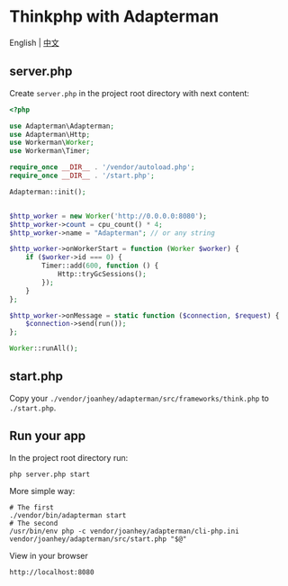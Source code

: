 # Thinkphp with Adapterman

English | [中文](./thinkphp-cn.md)

## server.php

Create `server.php` in the project root directory with next content:
```php
<?php

use Adapterman\Adapterman;
use Adapterman\Http;
use Workerman\Worker;
use Workerman\Timer;

require_once __DIR__ . '/vendor/autoload.php';
require_once __DIR__ . '/start.php';

Adapterman::init();


$http_worker = new Worker('http://0.0.0.0:8080');
$http_worker->count = cpu_count() * 4;
$http_worker->name = "Adapterman"; // or any string

$http_worker->onWorkerStart = function (Worker $worker) {
    if ($worker->id === 0) {
        Timer::add(600, function () {
            Http::tryGcSessions();
        });
    }
};

$http_worker->onMessage = static function ($connection, $request) {
    $connection->send(run());
};

Worker::runAll();
```

## start.php

Copy your `./vendor/joanhey/adapterman/src/frameworks/think.php` to `./start.php`.


## Run your app

In the project root directory run:

```shell
php server.php start
``` 


More simple way:
```shell
# The first
./vendor/bin/adapterman start
# The second
/usr/bin/env php -c vendor/joanhey/adapterman/cli-php.ini vendor/joanhey/adapterman/src/start.php "$@"
```

View in your browser

```http://localhost:8080```
